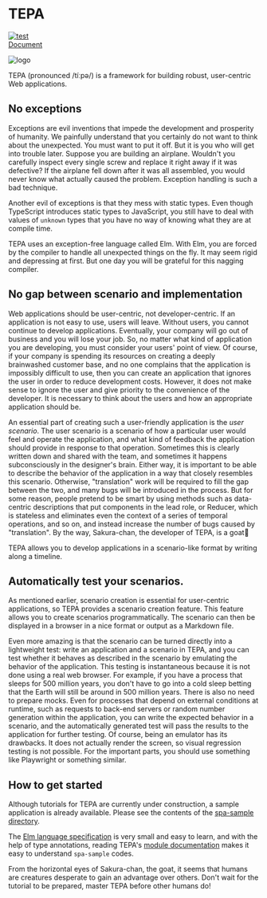 # TEPA

[![test](https://github.com/arowM/tepa/actions/workflows/test.yaml/badge.svg)](https://github.com/arowM/tepa/actions/workflows/test.yaml)  
[Document](https://package.elm-lang.org/packages/arowM/tepa/latest/)  

![logo](https://user-images.githubusercontent.com/1481749/115139779-de382400-a06e-11eb-80e7-22af97774bfa.jpg)

TEPA (pronounced /tíːpə/) is a framework for building robust, user-centric Web applications.

## No exceptions

Exceptions are evil inventions that impede the development and prosperity of humanity. We painfully understand that you certainly do not want to think about the unexpected. You must want to put it off. But it is you who will get into trouble later.
Suppose you are building an airplane. Wouldn't you carefully inspect every single screw and replace it right away if it was defective? If the airplane fell down after it was all assembled, you would never know what actually caused the problem. Exception handling is such a bad technique.

Another evil of exceptions is that they mess with static types. Even though TypeScript introduces static types to JavaScript, you still have to deal with values of `unknown` types that you have no way of knowing what they are at compile time.

TEPA uses an exception-free language called Elm. With Elm, you are forced by the compiler to handle all unexpected things on the fly. It may seem rigid and depressing at first. But one day you will be grateful for this nagging compiler.

## No gap between scenario and implementation

Web applications should be user-centric, not developer-centric. If an application is not easy to use, users will leave. Without users, you cannot continue to develop applications. Eventually, your company will go out of business and you will lose your job.
So, no matter what kind of application you are developing, you must consider your users' point of view. Of course, if your company is spending its resources on creating a deeply brainwashed customer base, and no one complains that the application is impossibly difficult to use, then you can create an application that ignores the user in order to reduce development costs. However, it does not make sense to ignore the user and give priority to the convenience of the developer. It is necessary to think about the users and how an appropriate application should be.

An essential part of creating such a user-friendly application is the *user scenario*. The user scenario is a scenario of how a particular user would feel and operate the application, and what kind of feedback the application should provide in response to that operation.
Sometimes this is clearly written down and shared with the team, and sometimes it happens subconsciously in the designer's brain. Either way, it is important to be able to describe the behavior of the application in a way that closely resembles this scenario. Otherwise, "translation" work will be required to fill the gap between the two, and many bugs will be introduced in the process.
But for some reason, people pretend to be smart by using methods such as data-centric descriptions that put components in the lead role, or Reducer, which is stateless and eliminates even the context of a series of temporal operations, and so on, and instead increase the number of bugs caused by "translation". By the way, Sakura-chan, the developer of TEPA, is a goat🐐

TEPA allows you to develop applications in a scenario-like format by writing along a timeline.

## Automatically test your scenarios.

As mentioned earlier, scenario creation is essential for user-centric applications, so TEPA provides a scenario creation feature. This feature allows you to create scenarios programmatically. The scenario can then be displayed in a browser in a nice format or output as a Markdown file.

Even more amazing is that the scenario can be turned directly into a lightweight test: write an application and a scenario in TEPA, and you can test whether it behaves as described in the scenario by emulating the behavior of the application. This testing is instantaneous because it is not done using a real web browser. For example, if you have a process that sleeps for 500 million years, you don't have to go into a cold sleep betting that the Earth will still be around in 500 million years. There is also no need to prepare mocks. Even for processes that depend on external conditions at runtime, such as requests to back-end servers or random number generation within the application, you can write the expected behavior in a scenario, and the automatically generated test will pass the results to the application for further testing.
Of course, being an emulator has its drawbacks. It does not actually render the screen, so visual regression testing is not possible. For the important parts, you should use something like Playwright or something similar.

## How to get started

Although tutorials for TEPA are currently under construction, a sample application is already available. Please see the contents of the [spa-sample directory](https://github.com/arowM/tepa/tree/main/spa-sample).

The [Elm language specification](https://guide.elm-lang.jp/core_language.html) is very small and easy to learn, and with the help of type annotations, reading TEPA's [module documentation](https://package.elm-lang.org/packages/arowM/tepa/latest/Tepa) makes it easy to understand `spa-sample` codes.

From the horizontal eyes of Sakura-chan, the goat, it seems that humans are creatures desperate to gain an advantage over others. Don't wait for the tutorial to be prepared, master TEPA before other humans do!
